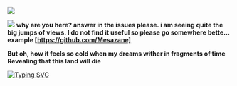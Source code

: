 ![](https://komarev.com/ghpvc/?username=Sexynos990&style=for-the-badge) 

![](https://hit.yhype.me/github/profile?account_id=95072066)
**why are you here? answer in the issues please. i am seeing quite the big jumps of views. I do not find it useful so please go somewhere bette... example [https://github.com/Mesazane]**

**But oh, how it feels so cold when my dreams wither in fragments of time
Revealing that this land will die**

[![Typing SVG](https://readme-typing-svg.demolab.com?font=Slackey&weight=100&size=15&pause=1000&color=F70045&background=6A37FF1A&center=true&vCenter=true&width=435&lines=I've+hold+the+fire+within+myself;Years+I've+walked+in+the+coldest+winds;Through+the+deserts+of+sand+and+snow;The+Time+is+passing+and+I+know;That+I'm+wasting+my+life%2C+destroying+my+dreams;I+am+diving+into+the+bottomless+sea;From+sorrow+and+pain+I+find+my+strength;The+more+pain+I+feel%2C+the+more+I+see;Now+I'm+watching+my+life+flowing+in+the+dark;Like+streams+of+fear+running+through+my+heart;And+it's+wearing+me+down+until+I'm+gone;Soon+I'll+join+the+endless+whirls+of+stars)](https://github.com/Why-did-you-click-me?/Good-Bye/Or-welcome...Doesnt-really-matter...I-shall-abandon-this-same-way-i-abandoned-my-old-self.Need-Anything?-Message-me-on-xda-you-know-who-im)
